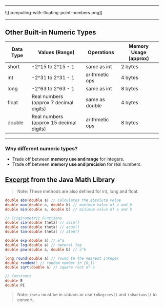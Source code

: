 ***
![[computing-with-floating-point-numbers.png]]
***
## Other Built-in Numeric Types

| Data Type | Values (Range)                          | Operations     | Memory Usage (approx) |
| --------- | --------------------------------------- | -------------- | --------------------- |
| short     | -2^15 to 2^15 - 1                       | same as int    | 2 bytes               |
| int       | -2^31 to 2^31 - 1                       | arithmetic ops | 4 bytes               |
| long      | -2^63 to 2^63 - 1                       | same as int    | 8 bytes               |
| float     | Real numbers (approx 7 decimal digits)  | same as double | 4 bytes               |
| double    | Real numbers (approx 15 decimal digits) | arithmetic ops | 8 bytes               |

---

### Why different numeric types?
- Trade off between **memory use and range** for integers.  
- Trade off between **memory use and precision** for real numbers.

## [Excerpt](https://github.com/rushabhp-droid/Notes/blob/main/Java/Module%201/Dictionary/Excerpt.md) from the Java Math Library

> Note: These methods are also defined for int, long and float.

```java
double abs(double a) // Calculates the absolute value
double max(double a, double b) // maximum value of a and b
double min(double a, double b) // minimum value of a and b

// Triginometric Functions
double sin(double theta) // asin()
double cos(double theta) // acos()
double tan(double theta) // atan()

double exp(double a) // e^a
double log(double a) // natural log
double pow(double a, double b) // a^b

long round(double a) // round to the nearest integer
double random() // random number in [0,1)
double sqrt(double a) // square root of a

// Constants
double E
double PI
```

> Note: `theta` must be in radians or use `toDegrees()` and `toRadians()` to convert.
